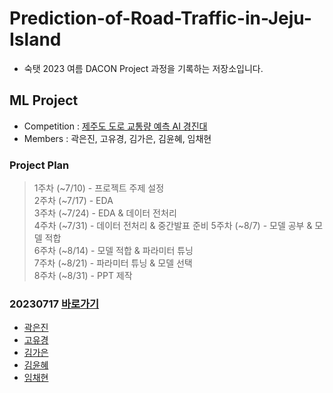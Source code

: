 # Prediction-of-Road-Traffic-in-Jeju-Island
- 숙탯 2023 여름 DACON Project 과정을 기록하는 저장소입니다.


## ML Project
- Competition : [제주도 도로 교통량 예측 AI 경진대](https://dacon.io/competitions/official/235985/data)
- Members : 곽은진, 고유경, 김가은, 김윤혜, 임채현

### Project Plan
> 1주차 (~7/10) - 프로젝트 주제 설정  
> 2주차 (~7/17) - EDA  
> 3주차 (~7/24) - EDA & 데이터 전처리    
> 4주차 (~7/31) - 데이터 전처리 & 중간발표 준비
> 5주차 (~8/7) - 모델 공부 & 모델 적합  
> 6주차 (~8/14) - 모델 적합 & 파라미터 튜닝  
> 7주차 (~8/21) - 파라미터 튜닝 & 모델 선택  
> 8주차 (~8/31) - PPT 제작  

### 20230717  [바로가기](https://github.com/chaehyounng/busriders_at_rushhour_prediction/tree/main/ProjectCode/20230104)
- [곽은진]()
- [고유경]()
- [김가은]()
- [김윤혜]()
- [임채현]()
